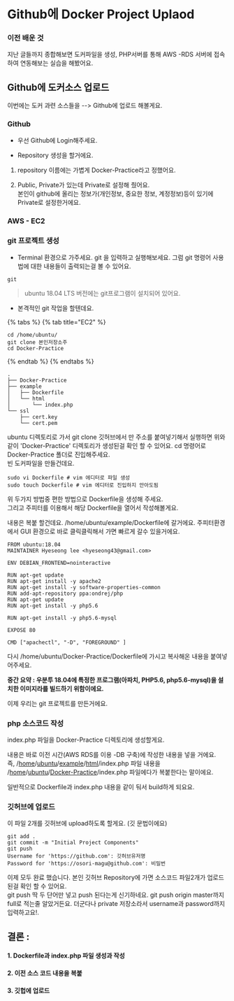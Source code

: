 # Github에 Docker Project Uplaod

###  이전 배운 것  

지난 글들까지 종합해보면 도커파일을 생성, PHP서버를 통해 AWS -RDS 서버에 접속하여 연동해보는 실습을 해봤어요. 

##  Github에 도커소스 업로드 

 이번에는 도커 과련 소스들을 --&gt; Github에 업로드 해볼게요.  

###  Github   

 - 우선 Github에 Login해주세요.

  
 - Repository 생성을 할거에요. 

1. repository 이름에는 가볍게 Docker-Practice라고 정했어요. 

2. Public, Private가 있는데 Private로 설정해 줬어요.   
 본인이 github에 올리는 정보가\(개인정보, 중요한 정보, 계정정보\)등이 있기에 Private로 설정한거에요. 

###  AWS - EC2 

###  git 프로젝트 생성 

* Terminal 환경으로 가주세요. git 을 입력하고 실행해보세요.  그럼 git 명령어 사용법에 대한 내용들이 출력되는걸 볼 수 있어요. 

```text
git
```

> ubuntu 18.04 LTS 버전에는 git프로그램이 설치되어 있어요.

* 본격적인 git 작업을 할텐데요. 

{% tabs %}
{% tab title="EC2" %}
```text
cd /home/ubuntu/
git clone 본인저장소주
cd Docker-Practice
```
{% endtab %}
{% endtabs %}

```text
.
├── Docker-Practice
├── example
│   ├── Dockerfile
│   └── html
│       └── index.php
└── ssl
    ├── cert.key
    └── cert.pem
```

ubuntu 디렉토리로 가서  git clone 깃허브에서 만 주소를 붙여넣기해서 실행하면 위와 같이 'Docker-Practice' 디렉토리가 생성된걸 확인 할 수 있어요.  cd 명령어로 Docker-Practice 폴더로 진입해주세요.   
빈 도커파일을 만들건데요. 

```text
sudo vi Dockerfile # vim 에디터로 파일 생성
sudo touch Dockerfile # vim 에디터로 진입하지 안아도됨 
```

 위 두가지 방법중 편한 방법으로 Dockerfile을 생성해 주세요.   
그리고 주피터를 이용해서 해당 Dockerfile을 열어서 작성해볼게요. 

내용은 복붙 할건데요. /home/ubuntu/example/Dockerfile에 갈거에요. 주피터환경에서 GUI 환경으로 바로 클릭클릭해서 가면 빠르게 갈수 있을거에요. 

```text
FROM ubuntu:18.04
MAINTAINER Hyeseong lee <hyeseong43@gmail.com>

ENV DEBIAN_FRONTEND=nointeractive

RUN apt-get update
RUN apt-get install -y apache2
RUN apt-get install -y software-properties-common
RUN add-apt-repository ppa:ondrej/php
RUN apt-get update 
RUN apt-get install -y php5.6

RUN apt-get install -y php5.6-mysql

EXPOSE 80

CMD ["apachectl", "-D", "FOREGROUND" ]

```

다시 /home/ubuntu/Docker-Practice/Dockerfile에 가시고 복사해온 내용을 붙여넣어주세요. 

**중간 요약 : 우분투 18.04에 특정한 프로그램\(아파치, PHP5.6, php5.6-mysql\)을 설치한 이미지라를 빌드하기 위함이에요.** 

 이제 우리는 git 프로젝트를 만든거에요. 

### php 소스코드 작성 

index.php 파일을 Docker-Practice 디렉토리에 생성할게요. 

내용은 바로 이전 시간\(AWS RDS를 이용 -DB 구축\)에 작성한 내용을 넣을 거에요.   
즉,  /[home](http://3.22.225.2:8888/tree/home)/[ubuntu](http://3.22.225.2:8888/tree/home/ubuntu)/[example](http://3.22.225.2:8888/tree/home/ubuntu/example)/[html](http://3.22.225.2:8888/tree/home/ubuntu/example/html)/index.php 파일 내용을 /[home](http://3.22.225.2:8888/tree/home)/[ubuntu](http://3.22.225.2:8888/tree/home/ubuntu)/[Docker-Practice](http://3.22.225.2:8888/tree/home/ubuntu/Docker-Practice)/index.php 파일에다가 복붙한다는 말이에요. 

일반적으로 Dockerfile과 index.php 내용을 같이 둬서 build하게 되요요.

###  깃허브에 업로드 

이 파일 2개를 깃허브에 upload하도록 할게요. \(깃 문법이에요\)

```text
git add . 
git commit -m "Initial Project Components"
git push 
Username for 'https://github.com': 깃허브유저명
Password for 'https://osori-magu@github.com': 비밀번
```

이제 모두 완료 했습니다. 본인 깃허브 Repository에 가면 소스코드 파일2개가 업로드 된걸 확인 할 수 있어요.   
git push 딱 두 단어만 넣고 push 된다는게 신기하네요. git push origin master까지 full로 적는줄 알았거든요. 더군다나 private 저장소라서 username과 password까지 입력하고요!.   


## **결론 :** 

#### 1. Dockerfile과 index.php 파일 생성과 작성

#### 2. 이전 소스 코드 내용을 복붙 

#### 3. 깃헙에 업로드



